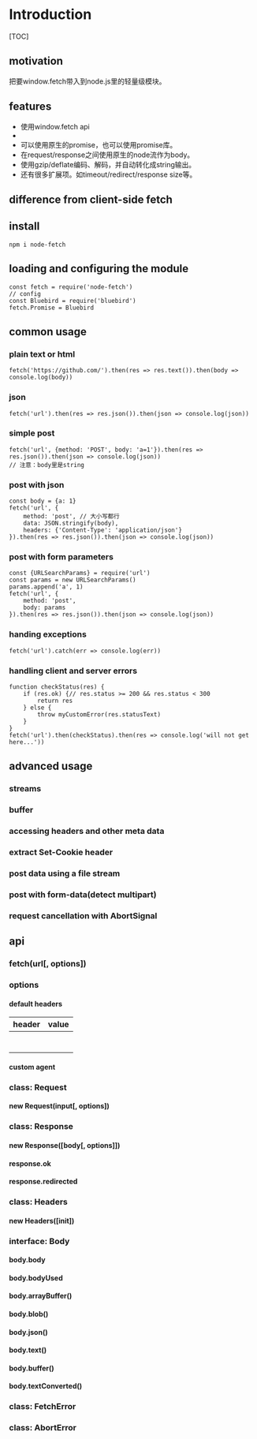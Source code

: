 # Introduction

[TOC]

## motivation

把要window.fetch带入到node.js里的轻量级模块。

## features

- 使用window.fetch api
-  
- 可以使用原生的promise，也可以使用promise库。
- 在request/response之间使用原生的node流作为body。
- 使用gzip/deflate编码、解码，并自动转化成string输出。
- 还有很多扩展项。如timeout/redirect/response size等。

## difference from client-side fetch

## install

`npm i node-fetch`

## loading and configuring the module

```
const fetch = require('node-fetch')
// config
const Bluebird = require('bluebird')
fetch.Promise = Bluebird
```

## common usage

### plain text or html

```
fetch('https://github.com/').then(res => res.text()).then(body => console.log(body))
```

### json

```
fetch('url').then(res => res.json()).then(json => console.log(json))
```

### simple post

```
fetch('url', {method: 'POST', body: 'a=1'}).then(res => res.json()).then(json => console.log(json))
// 注意：body里是string
```

### post with json

```
const body = {a: 1}
fetch('url', {
	method: 'post', // 大小写都行
	data: JSON.stringify(body),
	headers: {'Content-Type': 'application/json'}
}).then(res => res.json()).then(json => console.log(json))
```

### post with form parameters

```
const {URLSearchParams} = require('url')
const params = new URLSearchParams()
params.append('a', 1)
fetch('url', {
	method: 'post',
	body: params
}).then(res => res.json()).then(json => console.log(json))
```

### handing exceptions

```
fetch('url').catch(err => console.log(err))
```

### handling client and server errors

```
function checkStatus(res) {
	if (res.ok) {// res.status >= 200 && res.status < 300
		return res
	} else {
		throw myCustomError(res.statusText)
	}
}
fetch('url').then(checkStatus).then(res => console.log('will not get here...'))
```

## advanced usage

### streams

### buffer

### accessing headers and other meta data

### extract Set-Cookie header

### post data using a file stream

### post with form-data(detect multipart)

### request cancellation with AbortSignal

## api

### fetch(url[, options])

### options

#### default headers

| header | value |
| ------ | ----- |
|        |       |
|        |       |
|        |       |
|        |       |
|        |       |
|        |       |
|        |       |

#### custom agent

### class: Request

#### new Request(input[, options])

### class: Response

#### new Response([body[, options]])

#### response.ok

#### response.redirected

### class: Headers

#### new Headers([init])

### interface: Body

#### body.body

#### body.bodyUsed

#### body.arrayBuffer()

#### body.blob()

#### body.json()

#### body.text()

#### body.buffer()

#### body.textConverted()

### class: FetchError

### class: AbortError